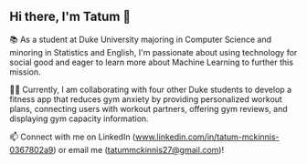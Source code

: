 ## Hi there, I'm Tatum 👋

📚 As a student at Duke University majoring in Computer Science and minoring in Statistics and English, I'm passionate about using technology for social good and eager to learn more about Machine Learning to further this mission. 

👩‍💻 Currently, I am collaborating with four other Duke students to develop a fitness app that reduces gym anxiety by providing personalized workout plans, connecting users with workout partners, offering gym reviews, and displaying gym capacity information.

📫 Connect with me on LinkedIn (www.linkedin.com/in/tatum-mckinnis-0367802a9) or email me (tatummckinnis27@gmail.com)!

<!--
**tatumamckinnis/tatumamckinnis** is a ✨ _special_ ✨ repository because its `README.md` (this file) appears on your GitHub profile.

Here are some ideas to get you started:

- 🔭 I’m currently working on ...
- 🌱 I’m currently learning ...
- 👯 I’m looking to collaborate on ...
- 🤔 I’m looking for help with ...
- 💬 Ask me about ...
- 📫 How to reach me: ...
- 😄 Pronouns: ...
- ⚡ Fun fact: ...
-->
